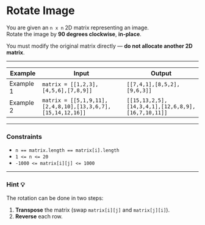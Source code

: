 # Rotate Image

You are given an `n x n` 2D matrix representing an image.  
Rotate the image by **90 degrees clockwise**, **in-place**.

You must modify the original matrix directly — **do not allocate another 2D matrix**.

---

| Example   | Input                                                       | Output                                             |
| --------- | ----------------------------------------------------------- | -------------------------------------------------- |
| Example 1 | `matrix = [[1,2,3],[4,5,6],[7,8,9]]`                        | `[[7,4,1],[8,5,2],[9,6,3]]`                        |
| Example 2 | `matrix = [[5,1,9,11],[2,4,8,10],[13,3,6,7],[15,14,12,16]]` | `[[15,13,2,5],[14,3,4,1],[12,6,8,9],[16,7,10,11]]` |

---

### Constraints

- `n == matrix.length == matrix[i].length`
- `1 <= n <= 20`
- `-1000 <= matrix[i][j] <= 1000`

---

### Hint 💡

The rotation can be done in two steps:

1. **Transpose** the matrix (swap `matrix[i][j]` and `matrix[j][i]`).
2. **Reverse** each row.
